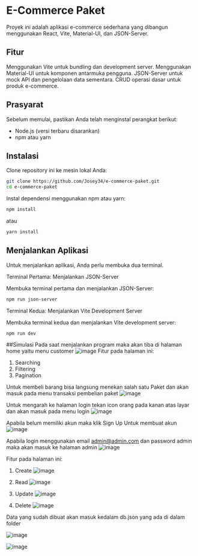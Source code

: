 # E-Commerce Paket

Proyek ini adalah aplikasi e-commerce sederhana yang dibangun menggunakan React, Vite, Material-UI, dan JSON-Server.

## Fitur

Menggunakan Vite untuk bundling dan development server.
Menggunakan Material-UI untuk komponen antarmuka pengguna.
JSON-Server untuk mock API dan pengelolaan data sementara.
CRUD operasi dasar untuk produk e-commerce.

## Prasyarat

Sebelum memulai, pastikan Anda telah menginstal perangkat berikut:

- Node.js (versi terbaru disarankan)
- npm atau yarn

## Instalasi

Clone repository ini ke mesin lokal Anda:

```bash
git clone https://github.com/Josey34/e-commerce-paket.git
cd e-commerce-paket
```

Instal dependensi menggunakan npm atau yarn:
```bash
npm install
```
atau
```bash
yarn install
```
## Menjalankan Aplikasi

Untuk menjalankan aplikasi, Anda perlu membuka dua terminal.

Terminal Pertama: Menjalankan JSON-Server

Membuka terminal pertama dan menjalankan JSON-Server:
```bash
npm run json-server
```

Terminal Kedua: Menjalankan Vite Development Server

Membuka terminal kedua dan menjalankan Vite development server:
```bash
npm run dev
```

##Simulasi
Pada saat menjalankan program maka akan tiba di halaman home yaitu menu customer
![image](https://github.com/Josey34/e-commerce-paket/assets/171219570/b62cf933-ff94-4a4a-b3e9-fb5252472bf2)
Fitur pada halaman ini:
1. Searching
2. Filtering
3. Pagination

Untuk membeli barang bisa langsung menekan salah satu Paket dan akan masuk pada menu transaksi pembelian paket
![image](https://github.com/Josey34/e-commerce-paket/assets/171219570/4abc7b25-dc1e-442f-867d-bf2cdb850fe3)

Untuk mengarah ke halaman login tekan icon orang pada kanan atas layar dan akan masuk pada menu login
![image](https://github.com/Josey34/e-commerce-paket/assets/171219570/8c6037b5-2dd3-4546-96eb-3bc107155192)

Apabila belum memiliki akun maka klik Sign Up Untuk membuat akun
![image](https://github.com/Josey34/e-commerce-paket/assets/171219570/7260c947-e57b-41bc-87e7-46fb1e45bf8a)

Apabila login menggunakan email admin@admin.com dan password admin maka akan masuk ke halaman admin
![image](https://github.com/Josey34/e-commerce-paket/assets/171219570/31ef5f99-4959-40aa-8ef9-f8d477490e70)

Fitur pada halaman ini:
1. Create
   ![image](https://github.com/Josey34/e-commerce-paket/assets/171219570/dc48fc23-5cd1-46e2-8bdc-272a65761f80)

3. Read
   ![image](https://github.com/Josey34/e-commerce-paket/assets/171219570/bf7e4eff-31f4-4cb5-b9e3-2d5cf82f50e2)

5. Update
   ![image](https://github.com/Josey34/e-commerce-paket/assets/171219570/2b2d9068-38d6-412a-a4c3-cbfb8d4d389d)

7. Delete
  ![image](https://github.com/Josey34/e-commerce-paket/assets/171219570/780eb147-aac5-4eeb-8bc9-55f168b67141)

Data yang sudah dibuat akan masuk kedalam db.json yang ada di dalam folder

![image](https://github.com/Josey34/e-commerce-paket/assets/171219570/62d48e84-3b86-4233-8a47-d84f87d0fa5d)

![image](https://github.com/Josey34/e-commerce-paket/assets/171219570/599902bb-2858-4bb5-968b-1d161b7c8e86)

